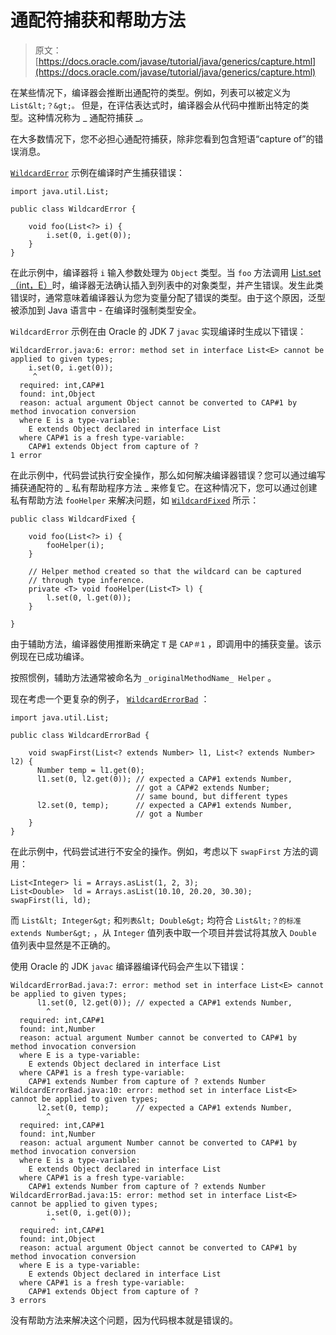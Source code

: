 # 通配符捕获和帮助方法

> 原文： [https://docs.oracle.com/javase/tutorial/java/generics/capture.html](https://docs.oracle.com/javase/tutorial/java/generics/capture.html)

在某些情况下，编译器会推断出通配符的类型。例如，列表可以被定义为 `List&lt;？&gt;。` 但是，在评估表达式时，编译器会从代码中推断出特定的类型。这种情况称为 _ 通配符捕获 _。

在大多数情况下，您不必担心通配符捕获，除非您看到包含短语“capture of”的错误消息。

[`WildcardError`](examples/WildcardError.java) 示例在编译时产生捕获错误：

```
import java.util.List;

public class WildcardError {

    void foo(List<?> i) {
        i.set(0, i.get(0));
    }
}

```

在此示例中，编译器将 `i` 输入参数处理为 `Object` 类型。当 `foo` 方法调用 [List.set（int，E）](https://docs.oracle.com/javase/8/docs/api/java/util/List.html#set-int-E-)时，编译器无法确认插入到列表中的对象类型，并产生错误。发生此类错误时，通常意味着编译器认为您为变量分配了错误的类型。由于这个原因，泛型被添加到 Java 语言中 - 在编译时强制类型安全。

`WildcardError` 示例在由 Oracle 的 JDK 7 `javac` 实现编译时生成以下错误：

```
WildcardError.java:6: error: method set in interface List<E> cannot be applied to given types;
    i.set(0, i.get(0));
     ^
  required: int,CAP#1
  found: int,Object
  reason: actual argument Object cannot be converted to CAP#1 by method invocation conversion
  where E is a type-variable:
    E extends Object declared in interface List
  where CAP#1 is a fresh type-variable:
    CAP#1 extends Object from capture of ?
1 error

```

在此示例中，代码尝试执行安全操作，那么如何解决编译器错误？您可以通过编写捕获通配符的 _ 私有帮助程序方法 _ 来修复它。在这种情况下，您可以通过创建私有帮助方法 `fooHelper` 来解决问题，如 [`WildcardFixed`](examples/WildcardFixed.java) 所示：

```
public class WildcardFixed {

    void foo(List<?> i) {
        fooHelper(i);
    }

    // Helper method created so that the wildcard can be captured
    // through type inference.
    private <T> void fooHelper(List<T> l) {
        l.set(0, l.get(0));
    }

}

```

由于辅助方法，编译器使用推断来确定 `T` 是 `CAP＃1` ，即调用中的捕获变量。该示例现在已成功编译。

按照惯例，辅助方法通常被命名为 `_originalMethodName_ Helper` 。

现在考虑一个更复杂的例子， [`WildcardErrorBad`](examples/WildcardErrorBad.java) ：

```
import java.util.List;

public class WildcardErrorBad {

    void swapFirst(List<? extends Number> l1, List<? extends Number> l2) {
      Number temp = l1.get(0);
      l1.set(0, l2.get(0)); // expected a CAP#1 extends Number,
                            // got a CAP#2 extends Number;
                            // same bound, but different types
      l2.set(0, temp);	    // expected a CAP#1 extends Number,
                            // got a Number
    }
}

```

在此示例中，代码尝试进行不安全的操作。例如，考虑以下 `swapFirst` 方法的调用：

```
List<Integer> li = Arrays.asList(1, 2, 3);
List<Double>  ld = Arrays.asList(10.10, 20.20, 30.30);
swapFirst(li, ld);

```

而 `List&lt; Integer&gt;` 和`列表&lt; Double&gt;` 均符合 `List&lt;？的标准 extends Number&gt;` ，从 `Integer` 值列表中取一个项目并尝试将其放入 `Double` 值列表中显然是不正确的。

使用 Oracle 的 JDK `javac` 编译器编译代码会产生以下错误：

```
WildcardErrorBad.java:7: error: method set in interface List<E> cannot be applied to given types;
      l1.set(0, l2.get(0)); // expected a CAP#1 extends Number,
        ^
  required: int,CAP#1
  found: int,Number
  reason: actual argument Number cannot be converted to CAP#1 by method invocation conversion
  where E is a type-variable:
    E extends Object declared in interface List
  where CAP#1 is a fresh type-variable:
    CAP#1 extends Number from capture of ? extends Number
WildcardErrorBad.java:10: error: method set in interface List<E> cannot be applied to given types;
      l2.set(0, temp);      // expected a CAP#1 extends Number,
        ^
  required: int,CAP#1
  found: int,Number
  reason: actual argument Number cannot be converted to CAP#1 by method invocation conversion
  where E is a type-variable:
    E extends Object declared in interface List
  where CAP#1 is a fresh type-variable:
    CAP#1 extends Number from capture of ? extends Number
WildcardErrorBad.java:15: error: method set in interface List<E> cannot be applied to given types;
        i.set(0, i.get(0));
         ^
  required: int,CAP#1
  found: int,Object
  reason: actual argument Object cannot be converted to CAP#1 by method invocation conversion
  where E is a type-variable:
    E extends Object declared in interface List
  where CAP#1 is a fresh type-variable:
    CAP#1 extends Object from capture of ?
3 errors

```

没有帮助方法来解决这个问题，因为代码根本就是错误的。
